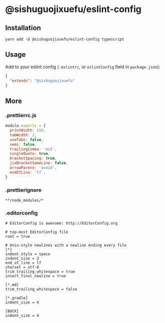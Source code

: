 # @sishuguojixuefu/eslint-config

## Installation

```
yarn add -D @sishuguojixuefu/eslint-config typescript
```

## Usage

Add to your eslint config (`.eslintrc`, or `eslintConfig` field in `package.json`):

```json
{
  "extends": "@sishuguojixuefu"
}
```

## More

### .prettierrc.js

```js
module.exports = {
  printWidth: 150,
  tabWidth: 2,
  useTabs: false,
  semi: false,
  trailingComma: 'es5',
  singleQuote: true,
  bracketSpacing: true,
  jsxBracketSameLine: false,
  arrowParens: 'avoid',
  endOfLine: 'lf',
}
```

### .prettierignore

```
**/node_modules/*
```

### .editorconfig

```
# EditorConfig is awesome: http://EditorConfig.org

# top-most EditorConfig file
root = true

# Unix-style newlines with a newline ending every file
[*]
indent_style = space
indent_size = 2
end_of_line = lf
charset = utf-8
trim_trailing_whitespace = true
insert_final_newline = true

[*.md]
trim_trailing_whitespace = false

[*.gradle]
indent_size = 4

[BUCK]
indent_size = 4
```
